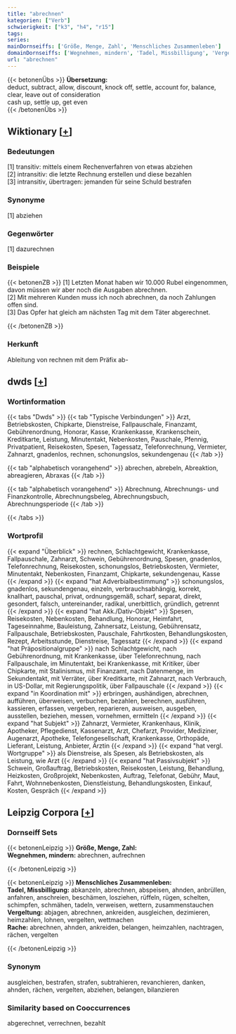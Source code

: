 ```yaml
---
title: "abrechnen"
kategorien: ["Verb"]
schwierigkeit: ["k3", "h4", "r15"]
tags:
series:
mainDornseiffs: ['Größe, Menge, Zahl', 'Menschliches Zusammenleben']
domainDornseiffs: ['Wegnehmen, mindern', 'Tadel, Missbilligung', 'Vergeltung', 'Rache']
url: "abrechnen"
---
```


{{< betonenÜbs >}}
**Übersetzung:**  
deduct, subtract, allow, discount, knock off, settle, account for, balance, clear, leave out of consideration  
cash up, settle  up, get even  
{{< /betonenÜbs >}}

## Wiktionary [[+](https://de.wiktionary.org/wiki/abrechnen)]

### Bedeutungen
[1] transitiv: mittels einem Rechenverfahren von etwas abziehen  
[2] intransitiv: die letzte Rechnung erstellen und diese bezahlen  
[3] intransitiv, übertragen: jemanden für seine Schuld bestrafen  

### Synonyme
[1] abziehen  

### Gegenwörter
[1] dazurechnen  

### Beispiele
{{< betonenZB >}}
[1] Letzten Monat haben wir 10.000 Rubel eingenommen, davon müssen wir aber noch die Ausgaben abrechnen.  
[2] Mit mehreren Kunden muss ich noch abrechnen, da noch Zahlungen offen sind.  
[3] Das Opfer hat gleich am nächsten Tag mit dem Täter abgerechnet.  

{{< /betonenZB >}}
### Herkunft
Ableitung von rechnen mit dem Präfix ab-  



## dwds [[+](https://www.dwds.de/wb/abrechnen)]

### Wortinformation
{{< tabs "Dwds" >}}
{{< tab "Typische Verbindungen" >}}
Arzt, Betriebskosten, Chipkarte, Dienstreise, Fallpauschale, Finanzamt, Gebührenordnung, Honorar, Kasse, Krankenkasse, Krankenschein, Kreditkarte, Leistung, Minutentakt, Nebenkosten, Pauschale, Pfennig, Privatpatient, Reisekosten, Spesen, Tagessatz, Telefonrechnung, Vermieter, Zahnarzt, gnadenlos, rechnen, schonungslos, sekundengenau
{{< /tab >}}

{{< tab "alphabetisch vorangehend" >}}
abrechen, abrebeln, Abreaktion, abreagieren, Abraxas
{{< /tab >}}

{{< tab "alphabetisch vorangehend" >}}
Abrechnung, Abrechnungs- und Finanzkontrolle, Abrechnungsbeleg, Abrechnungsbuch, Abrechnungsperiode
{{< /tab >}}

{{< /tabs >}}

### Wortprofil
{{< expand "Überblick" >}} rechnen, Schlachtgewicht, Krankenkasse, Fallpauschale, Zahnarzt, Schwein, Gebührenordnung, Spesen, gnadenlos, Telefonrechnung, Reisekosten, schonungslos, Betriebskosten, Vermieter, Minutentakt, Nebenkosten, Finanzamt, Chipkarte, sekundengenau, Kasse {{< /expand >}}
{{< expand "hat Adverbialbestimmung" >}} schonungslos, gnadenlos, sekundengenau, einzeln, verbrauchsabhängig, korrekt, knallhart, pauschal, privat, ordnungsgemäß, scharf, separat, direkt, gesondert, falsch, untereinander, radikal, unerbittlich, gründlich, getrennt {{< /expand >}}
{{< expand "hat Akk./Dativ-Objekt" >}} Spesen, Reisekosten, Nebenkosten, Behandlung, Honorar, Heimfahrt, Tageseinnahme, Bauleistung, Zahnersatz, Leistung, Gebührensatz, Fallpauschale, Betriebskosten, Pauschale, Fahrtkosten, Behandlungskosten, Rezept, Arbeitsstunde, Dienstreise, Tagessatz {{< /expand >}}
{{< expand "hat Präpositionalgruppe" >}} nach Schlachtgewicht, nach Gebührenordnung, mit Krankenkasse, über Telefonrechnung, nach Fallpauschale, im Minutentakt, bei Krankenkasse, mit Kritiker, über Chipkarte, mit Stalinismus, mit Finanzamt, nach Datenmenge, im Sekundentakt, mit Verräter, über Kreditkarte, mit Zahnarzt, nach Verbrauch, in US-Dollar, mit Regierungspolitik, über Fallpauschale {{< /expand >}}
{{< expand "in Koordination mit" >}} erbringen, aushändigen, abrechnen, aufführen, überweisen, verbuchen, bezahlen, berechnen, ausführen, kassieren, erfassen, vergeben, reparieren, ausweisen, ausgeben, ausstellen, beziehen, messen, vornehmen, ermitteln {{< /expand >}}
{{< expand "hat Subjekt" >}} Zahnarzt, Vermieter, Krankenhaus, Klinik, Apotheker, Pflegedienst, Kassenarzt, Arzt, Chefarzt, Provider, Mediziner, Augenarzt, Apotheke, Telefongesellschaft, Krankenkasse, Orthopäde, Lieferant, Leistung, Anbieter, Ärztin {{< /expand >}}
{{< expand "hat vergl. Wortgruppe" >}} als Dienstreise, als Spesen, als Betriebskosten, als Leistung, wie Arzt {{< /expand >}}
{{< expand "hat Passivsubjekt" >}} Schwein, Großauftrag, Betriebskosten, Reisekosten, Leistung, Behandlung, Heizkosten, Großprojekt, Nebenkosten, Auftrag, Telefonat, Gebühr, Maut, Fahrt, Wohnnebenkosten, Dienstleistung, Behandlungskosten, Einkauf, Kosten, Gespräch {{< /expand >}}

## Leipzig Corpora [[+](https://corpora.uni-leipzig.de/en/res?word=abrechnen&corpusId=deu_newscrawl-public_2018)]

### Dornseiff Sets
{{< betonenLeipzig >}}
**Größe, Menge, Zahl:**  
**Wegnehmen, mindern:** abrechnen, aufrechnen  

{{< /betonenLeipzig >}}


{{< betonenLeipzig >}}
**Menschliches Zusammenleben:**  
**Tadel, Missbilligung:** abkanzeln, abrechnen, abspeisen, ahnden, anbrüllen, anfahren, anschreien, beschämen, losziehen, rüffeln, rügen, schelten, schimpfen, schmähen, tadeln, verweisen, wettern, zusammenstauchen  
**Vergeltung:** abjagen, abrechnen, ankreiden, ausgleichen, dezimieren, heimzahlen, lohnen, vergelten, wettmachen  
**Rache:** abrechnen, ahnden, ankreiden, belangen, heimzahlen, nachtragen, rächen, vergelten  

{{< /betonenLeipzig >}}

### Synonym
ausgleichen, bestrafen, strafen, subtrahieren, revanchieren, danken, ahnden, rächen, vergelten, abziehen, belangen, bilanzieren


### Similarity based on Cooccurrences
abgerechnet, verrechnen, bezahlt

